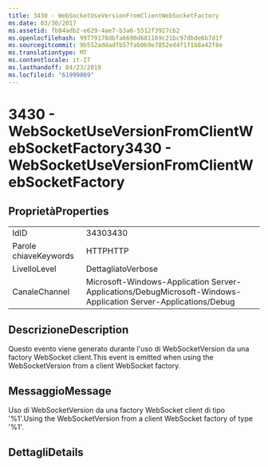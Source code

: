 ```yaml
---
title: 3430 - WebSocketUseVersionFromClientWebSocketFactory
ms.date: 03/30/2017
ms.assetid: fb04adb2-e629-4ae7-b3a6-5512f3927cb2
ms.openlocfilehash: 99779178dbfa6690d681169c21bc97dbde6b7d1f
ms.sourcegitcommit: 9b552addadfb57fab0b9e7852ed4f1f1b8a42f8e
ms.translationtype: MT
ms.contentlocale: it-IT
ms.lasthandoff: 04/23/2019
ms.locfileid: "61999869"
---
```

# <a name="3430---websocketuseversionfromclientwebsocketfactory"></a><span data-ttu-id="f238c-102">3430 - WebSocketUseVersionFromClientWebSocketFactory</span><span class="sxs-lookup"><span data-stu-id="f238c-102">3430 - WebSocketUseVersionFromClientWebSocketFactory</span></span>
## <a name="properties"></a><span data-ttu-id="f238c-103">Proprietà</span><span class="sxs-lookup"><span data-stu-id="f238c-103">Properties</span></span>  
  
|||  
|-|-|  
|<span data-ttu-id="f238c-104">Id</span><span class="sxs-lookup"><span data-stu-id="f238c-104">ID</span></span>|<span data-ttu-id="f238c-105">3430</span><span class="sxs-lookup"><span data-stu-id="f238c-105">3430</span></span>|  
|<span data-ttu-id="f238c-106">Parole chiave</span><span class="sxs-lookup"><span data-stu-id="f238c-106">Keywords</span></span>|<span data-ttu-id="f238c-107">HTTP</span><span class="sxs-lookup"><span data-stu-id="f238c-107">HTTP</span></span>|  
|<span data-ttu-id="f238c-108">Livello</span><span class="sxs-lookup"><span data-stu-id="f238c-108">Level</span></span>|<span data-ttu-id="f238c-109">Dettagliato</span><span class="sxs-lookup"><span data-stu-id="f238c-109">Verbose</span></span>|  
|<span data-ttu-id="f238c-110">Canale</span><span class="sxs-lookup"><span data-stu-id="f238c-110">Channel</span></span>|<span data-ttu-id="f238c-111">Microsoft-Windows-Application Server-Applications/Debug</span><span class="sxs-lookup"><span data-stu-id="f238c-111">Microsoft-Windows-Application Server-Applications/Debug</span></span>|  
  
## <a name="description"></a><span data-ttu-id="f238c-112">Descrizione</span><span class="sxs-lookup"><span data-stu-id="f238c-112">Description</span></span>  
 <span data-ttu-id="f238c-113">Questo evento viene generato durante l'uso di WebSocketVersion da una factory WebSocket client.</span><span class="sxs-lookup"><span data-stu-id="f238c-113">This event is emitted when using the WebSocketVersion from a client WebSocket factory.</span></span>  
  
## <a name="message"></a><span data-ttu-id="f238c-114">Messaggio</span><span class="sxs-lookup"><span data-stu-id="f238c-114">Message</span></span>  
 <span data-ttu-id="f238c-115">Uso di WebSocketVersion da una factory WebSocket client di tipo '%1'.</span><span class="sxs-lookup"><span data-stu-id="f238c-115">Using the WebSocketVersion from a client WebSocket factory of type '%1'.</span></span>  
  
## <a name="details"></a><span data-ttu-id="f238c-116">Dettagli</span><span class="sxs-lookup"><span data-stu-id="f238c-116">Details</span></span>
